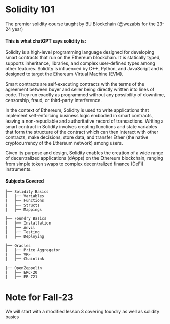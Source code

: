 # Solidity 101

The premier solidity course taught by BU Blockchain (@wezabis for the 23-24 year)

#### This is what chatGPT says solidity is: 

Solidity is a high-level programming language designed for developing smart contracts that run on the Ethereum blockchain. It is statically typed, supports inheritance, libraries, and complex user-defined types among other features. Solidity is influenced by C++, Python, and JavaScript and is designed to target the Ethereum Virtual Machine (EVM).

Smart contracts are self-executing contracts with the terms of the agreement between buyer and seller being directly written into lines of code. They run exactly as programmed without any possibility of downtime, censorship, fraud, or third-party interference.

In the context of Ethereum, Solidity is used to write applications that implement self-enforcing business logic embodied in smart contracts, leaving a non-repudiable and authoritative record of transactions. Writing a smart contract in Solidity involves creating functions and state variables that form the structure of the contract which can then interact with other contracts, make decisions, store data, and transfer Ether (the native cryptocurrency of the Ethereum network) among users.

Given its purpose and design, Solidity enables the creation of a wide range of decentralized applications (dApps) on the Ethereum blockchain, ranging from simple token swaps to complex decentralized finance (DeFi) instruments.

#### Subjects Covered
```
├── Solidity Basics
|   ├── Variables
|   ├── Functions
|   ├── Structs
|   ├── Mappings
``` 
```
├── Foundry Basics
|   ├── Installation
|   ├── Anvil
|   ├── Testing
|   ├── Deploying
``` 
```
├── Oracles
|   ├── Price Aggregator
|   ├── VRF
|   ├── Chainlink
``` 
```
├── OpenZeppelin
|   ├── ERC-20
|   ├── ER-721
``` 


# Note for Fall-23
We will start with a modified lesson 3 covering foundry as well as solidity basics